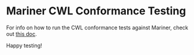 # Mariner CWL Conformance Testing

For info on how to run the CWL conformance tests against Mariner,
check out [this doc](https://github.com/uc-cdis/mariner/tree/master/conformance).

Happy testing!
